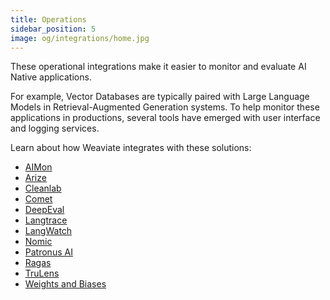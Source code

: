 ```yaml
---
title: Operations
sidebar_position: 5
image: og/integrations/home.jpg
---
```


These operational integrations make it easier to monitor and evaluate AI Native applications. 

For example, Vector Databases are typically paired with Large Language Models in Retrieval-Augmented Generation systems. To help monitor these applications in productions, several tools have emerged with user interface and logging services.

Learn about how Weaviate integrates with these solutions:
* [AIMon](/developers/integrations/operations/aimon/)
* [Arize](/developers/integrations/operations/arize/)
* [Cleanlab](/developers/integrations/operations/cleanlab/)
* [Comet](/developers/integrations/operations/comet/)
* [DeepEval](/developers/integrations/operations/deepeval/)
* [Langtrace](/developers/integrations/operations/langtrace/)
* [LangWatch](/developers/integrations/operations/langwatch)
* [Nomic](/developers/integrations/operations/nomic/)
* [Patronus AI](/developers/integrations/operations/patronus/)
* [Ragas](/developers/integrations/operations/ragas/)
* [TruLens](/developers/integrations/operations/trulens/)
* [Weights and Biases](/developers/integrations/operations/wandb/)
